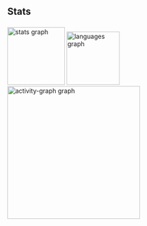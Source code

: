 <h2 align="left">Stats</h2>

###

<div align="left">
  <img src="https://github-readme-stats.vercel.app/api?username=danialvesc&hide_title=false&hide_rank=false&show_icons=true&include_all_commits=true&count_private=true&disable_animations=false&theme=prussian&locale=en&hide_border=false&order=1" height="130" alt="stats graph"  />
  <img src="https://github-readme-stats.vercel.app/api/top-langs?username=danialvesc&locale=en&hide_title=false&layout=compact&card_width=320&langs_count=5&theme=prussian&hide_border=false&order=2" height="120" alt="languages graph"  />
  <img src="https://github-readme-activity-graph.vercel.app/graph?username=danialvesc&radius=16&theme=react&area=true&order=5" height="300" alt="activity-graph graph"  />
</div>

###
